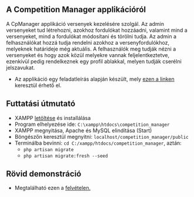 ## A Competition Manager applikációról

A CpManager applikáció versenyek kezelésére szolgál. Az admin versenyeket tud létrehozni, azokhoz fordulókat hozzáadni, valamint mind a versenyeket, mind a fordulókat módosítani és törölni tudja. Az admin a felhasználókat hozzá tudja rendelni azokhoz a versenyfordulókhoz, melyeknek határideje még aktuális. A felhasználók meg tudják nézni a versenyeket és hogy azok közül melyekre vannak feljelentkeztetve, ezenkívül pedig rendelkeznek egy profil ablakkal, melyen tudják cserélni jelszavukat.
- Az applikáció egy feladatleírás alapján készült, mely [ezen a linken](https://drive.google.com/file/d/1hiSCO_FXJ5DNbFAdEV6eJ4P5NoGH0c40/view?usp=sharing) keresztül érhető el.

## Futtatási útmutató
- XAMPP [letöltése](https://www.apachefriends.org/download.html) és installálása
- Program elhelyezése ide: `C:\xampp\htdocs\competition_manager`
- XAMPP megnyitása, Apache és MySQL elindítása (Start)
- Böngészőn keresztül megnyitni: `localhost/competition_manager/public`
- Terminálba bevinni: `cd C:/xampp/htdocs/competition_manager`, aztán:
  - `php artisan migrate`
  - `php artisan migrate:fresh --seed`

## Rövid demonstráció
- Megtalálható ezen a [felvételen.](https://drive.google.com/file/d/1--J6-FZ7IVKajinD8Rj_EQBHZYAXIvQn/view?usp=sharing)
